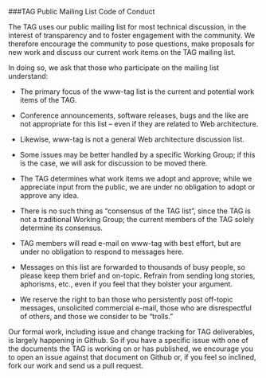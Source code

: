 ###TAG Public Mailing List Code of Conduct

The TAG uses our public mailing list for most technical discussion, in the interest of transparency and to foster engagement with the community. We therefore encourage the community to pose questions, make proposals for new work and discuss our current work items on the TAG mailing list. 

In doing so, we ask that those who participate on the mailing list understand:

* The primary focus of the www-tag list is the current and potential work items of the TAG.

* Conference announcements, software releases, bugs and the like are not appropriate for this list – even if they are related to Web architecture.

* Likewise, www-tag is not a general Web architecture discussion list.

* Some issues may be better handled by a specific Working Group; if this is the case, we will ask for discussion to be moved there.

* The TAG determines what work items we adopt and approve; while we appreciate input from the public, we are under no obligation to adopt or approve any idea.

* There is no such thing as “consensus of the TAG list”, since the TAG is not a traditional Working Group; the current members of the TAG solely determine its consensus.

* TAG members will read e-mail on www-tag with best effort, but are under no obligation to respond to messages here.

* Messages on this list are forwarded to thousands of busy people, so please keep them brief and on-topic. Refrain from sending long stories, aphorisms, etc., even if you feel that they bolster your argument.

* We reserve the right to ban those who persistently post off-topic messages, unsolicited commercial e-mail, those who are disrespectful of others, and those we consider to be “trolls.”

Our formal work, including issue and change tracking for TAG deliverables, is largely happening in Github. So if you have a specific issue with one of the documents the TAG is working on or has published, we encourage you to open an issue against that document on Github or, if you feel so inclined, fork our work and send us a pull request.
